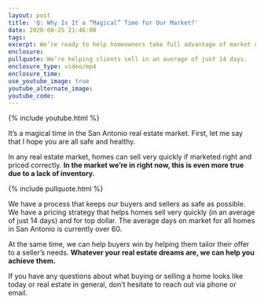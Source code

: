 ```yaml
---
layout: post
title: 'Q: Why Is It a “Magical” Time for Our Market?'
date: 2020-08-25 21:46:00
tags:
excerpt: We’re ready to help homeowners take full advantage of market conditions.
enclosure:
pullquote: We’re helping clients sell in an average of just 14 days.
enclosure_type: video/mp4
enclosure_time:
use_youtube_image: true
youtube_alternate_image:
youtube_code:
---
```


{% include youtube.html %}

It’s a magical time in the San Antonio real estate market. First, let me say that I hope you are all safe and healthy.&nbsp;

In any real estate market, homes can sell very quickly if marketed right and priced correctly. **In the market we’re in right now, this is even more true due to a lack of inventory.&nbsp;**

{% include pullquote.html %}

We have a process that keeps our buyers and sellers as safe as possible. We have a pricing strategy that helps homes sell very quickly (in an average of just 14 days) and for top dollar. The average days on market for all homes in San Antonio is currently over 60.&nbsp;

At the same time, we can help buyers win by helping them tailor their offer to a seller’s needs. **Whatever your real estate dreams are, we can help you achieve them.**

If you have any questions about what buying or selling a home looks like today or real estate in general, don’t hesitate to reach out via phone or email.